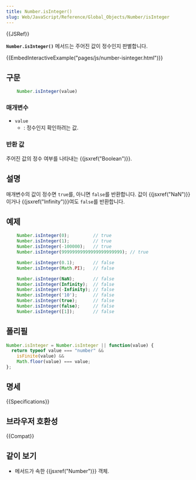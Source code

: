 ```yaml
---
title: Number.isInteger()
slug: Web/JavaScript/Reference/Global_Objects/Number/isInteger
---
```


{{JSRef}}

**`Number.isInteger()`** 메서드는 주어진 값이 정수인지 판별합니다.

{{EmbedInteractiveExample("pages/js/number-isinteger.html")}}

## 구문

```js
    Number.isInteger(value)
```

### 매개변수

- `value`
  - : 정수인지 확인하려는 값.

### 반환 값

주어진 값의 정수 여부를 나타내는 {{jsxref("Boolean")}}.

## 설명

매개변수의 값이 정수면 `true`를, 아니면 `false`를 반환합니다. 값이 {{jsxref("NaN")}}이거나 {{jsxref("Infinity")}}여도 `false`를 반환합니다.

## 예제

```js
    Number.isInteger(0);         // true
    Number.isInteger(1);         // true
    Number.isInteger(-100000);   // true
    Number.isInteger(99999999999999999999999); // true

    Number.isInteger(0.1);       // false
    Number.isInteger(Math.PI);   // false

    Number.isInteger(NaN);       // false
    Number.isInteger(Infinity);  // false
    Number.isInteger(-Infinity); // false
    Number.isInteger('10');      // false
    Number.isInteger(true);      // false
    Number.isInteger(false);     // false
    Number.isInteger([1]);       // false
```

## 폴리필

```js
Number.isInteger = Number.isInteger || function(value) {
  return typeof value === "number" &&
    isFinite(value) &&
    Math.floor(value) === value;
};
```

## 명세

{{Specifications}}

## 브라우저 호환성

{{Compat}}

## 같이 보기

- 메서드가 속한 {{jsxref("Number")}} 객체.
